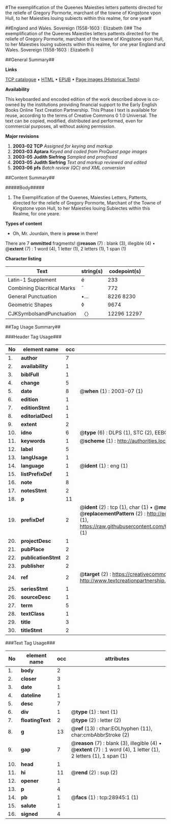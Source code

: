 #The exemplification of the Queenes Maiesties letters pattents directed for the reliefe of Gregory Pormorte, marchant of the towne of Kingstone vpon Hull, to her Maiesties louing subiects within this realme, for one year#

##England and Wales. Sovereign (1558-1603 : Elizabeth I)##
The exemplification of the Queenes Maiesties letters pattents directed for the reliefe of Gregory Pormorte, marchant of the towne of Kingstone vpon Hull, to her Maiesties louing subiects within this realme, for one year
England and Wales. Sovereign (1558-1603 : Elizabeth I)

##General Summary##

**Links**

[TCP catalogue](http://www.ota.ox.ac.uk/tcp/)  • 
[HTML](http://tei.it.ox.ac.uk/tcp/Texts-HTML/free/A21/A21832.html)  • 
[EPUB](http://tei.it.ox.ac.uk/tcp/Texts-EPUB/free/A21/A21832.epub) • 
[Page images (Historical Texts)](https://data.historicaltexts.jisc.ac.uk/view?pubId=eebo-33151129e&pageId=eebo-33151129e-28945-1)

**Availability**

This keyboarded and encoded edition of the
	       work described above is co-owned by the institutions
	       providing financial support to the Early English Books
	       Online Text Creation Partnership. This Phase I text is
	       available for reuse, according to the terms of Creative
	       Commons 0 1.0 Universal. The text can be copied,
	       modified, distributed and performed, even for
	       commercial purposes, all without asking permission.

**Major revisions**

1. __2003-02__ __TCP__ *Assigned for keying and markup*
1. __2003-03__ __Aptara__ *Keyed and coded from ProQuest page images*
1. __2003-05__ __Judith Siefring__ *Sampled and proofread*
1. __2003-05__ __Judith Siefring__ *Text and markup reviewed and edited*
1. __2003-06__ __pfs__ *Batch review (QC) and XML conversion*

##Content Summary##

#####Body#####

1. The Exemplification of the Queenes, Maiesties Letters, Pattents,
directed for the reliefe of Gregory Pormorte, Marchant of the Towne of Kingstone vpon Hull, to her Maiesties louing
Subiectes within this Realme, for one yeare.

**Types of content**

  * Oh, Mr. Jourdain, there is **prose** in there!

There are 7 **ommitted** fragments! 
 @__reason__ (7) : blank (3), illegible (4)  •  @__extent__ (7) : 1 word (4), 1 letter (1), 2 letters (1), 1 span (1)

**Character listing**


|Text|string(s)|codepoint(s)|
|---|---|---|
|Latin-1 Supplement|é|233|
|Combining             Diacritical Marks|̄|772|
|General Punctuation|•…|8226 8230|
|Geometric Shapes|◊|9674|
|CJKSymbolsandPunctuation|〈〉|12296 12297|

##Tag Usage Summary##

###Header Tag Usage###

|No|element name|occ|attributes|
|---|---|---|---|
|1.|__author__|7||
|2.|__availability__|1||
|3.|__biblFull__|1||
|4.|__change__|5||
|5.|__date__|8| @__when__ (1) : 2003-07 (1)|
|6.|__edition__|1||
|7.|__editionStmt__|1||
|8.|__editorialDecl__|1||
|9.|__extent__|2||
|10.|__idno__|6| @__type__ (6) : DLPS (1), STC (2), EEBO-CITATION (1), OCLC (1), VID (1)|
|11.|__keywords__|1| @__scheme__ (1) : http://authorities.loc.gov/ (1)|
|12.|__label__|5||
|13.|__langUsage__|1||
|14.|__language__|1| @__ident__ (1) : eng (1)|
|15.|__listPrefixDef__|1||
|16.|__note__|8||
|17.|__notesStmt__|2||
|18.|__p__|11||
|19.|__prefixDef__|2| @__ident__ (2) : tcp (1), char (1)  •  @__matchPattern__ (2) : ([0-9\-]+):([0-9IVX]+) (1), (.+) (1)  •  @__replacementPattern__ (2) : http://eebo.chadwyck.com/downloadtiff?vid=$1&page=$2 (1), https://raw.githubusercontent.com/textcreationpartnership/Texts/master/tcpchars.xml#$1 (1)|
|20.|__projectDesc__|1||
|21.|__pubPlace__|2||
|22.|__publicationStmt__|2||
|23.|__publisher__|2||
|24.|__ref__|2| @__target__ (2) : https://creativecommons.org/publicdomain/zero/1.0/ (1), http://www.textcreationpartnership.org/docs/. (1)|
|25.|__seriesStmt__|1||
|26.|__sourceDesc__|1||
|27.|__term__|5||
|28.|__textClass__|1||
|29.|__title__|3||
|30.|__titleStmt__|2||


###Text Tag Usage###

|No|element name|occ|attributes|
|---|---|---|---|
|1.|__body__|2||
|2.|__closer__|3||
|3.|__date__|1||
|4.|__dateline__|1||
|5.|__desc__|7||
|6.|__div__|1| @__type__ (1) : text (1)|
|7.|__floatingText__|2| @__type__ (2) : letter (2)|
|8.|__g__|13| @__ref__ (13) : char:EOLhyphen (11), char:cmbAbbrStroke (2)|
|9.|__gap__|7| @__reason__ (7) : blank (3), illegible (4)  •  @__extent__ (7) : 1 word (4), 1 letter (1), 2 letters (1), 1 span (1)|
|10.|__head__|1||
|11.|__hi__|11| @__rend__ (2) : sup (2)|
|12.|__opener__|1||
|13.|__p__|4||
|14.|__pb__|1| @__facs__ (1) : tcp:28945:1 (1)|
|15.|__salute__|1||
|16.|__signed__|4||

